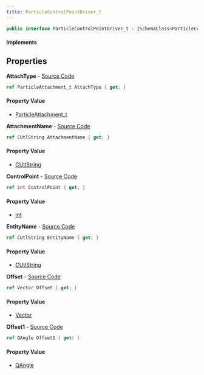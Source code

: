 ```yaml
---
title: ParticleControlPointDriver_t
---
```


```csharp
public interface ParticleControlPointDriver_t : ISchemaClass<ParticleControlPointDriver_t>, ISchemaField, ISchemaClass, INativeHandle
```

#### Implements

## Properties

**AttachType** - [Source Code](https://github.com/swiftly-solution/swiftlys2/blob/master/managed/src/SwiftlyS2.Generated/Schemas/Interfaces/ParticleControlPointDriver_t.cs#L18)

```csharp
ref ParticleAttachment_t AttachType { get; }
```

#### Property Value

- [ParticleAttachment_t](/docs/api/shared/schemadefinitions/particleattachment_t)

**AttachmentName** - [Source Code](https://github.com/swiftly-solution/swiftlys2/blob/master/managed/src/SwiftlyS2.Generated/Schemas/Interfaces/ParticleControlPointDriver_t.cs#L20)

```csharp
ref CUtlString AttachmentName { get; }
```

#### Property Value

- [CUtlString](/docs/api/shared/natives/cutlstring)

**ControlPoint** - [Source Code](https://github.com/swiftly-solution/swiftlys2/blob/master/managed/src/SwiftlyS2.Generated/Schemas/Interfaces/ParticleControlPointDriver_t.cs#L16)

```csharp
ref int ControlPoint { get; }
```

#### Property Value

- [int](https://learn.microsoft.com/dotnet/api/system.int32)

**EntityName** - [Source Code](https://github.com/swiftly-solution/swiftlys2/blob/master/managed/src/SwiftlyS2.Generated/Schemas/Interfaces/ParticleControlPointDriver_t.cs#L26)

```csharp
ref CUtlString EntityName { get; }
```

#### Property Value

- [CUtlString](/docs/api/shared/natives/cutlstring)

**Offset** - [Source Code](https://github.com/swiftly-solution/swiftlys2/blob/master/managed/src/SwiftlyS2.Generated/Schemas/Interfaces/ParticleControlPointDriver_t.cs#L22)

```csharp
ref Vector Offset { get; }
```

#### Property Value

- [Vector](/docs/api/shared/natives/vector)

**Offset1** - [Source Code](https://github.com/swiftly-solution/swiftlys2/blob/master/managed/src/SwiftlyS2.Generated/Schemas/Interfaces/ParticleControlPointDriver_t.cs#L24)

```csharp
ref QAngle Offset1 { get; }
```

#### Property Value

- [QAngle](/docs/api/shared/natives/qangle)

